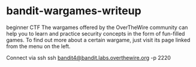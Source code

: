 # bandit-wargames-writeup
beginner CTF
The wargames offered by the OverTheWire community can help you to learn and practice security concepts in the form of fun-filled games.
To find out more about a certain wargame, just visit its page linked from the menu on the left.


Connect via ssh
ssh bandit4@bandit.labs.overthewire.org -p 2220
